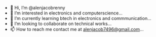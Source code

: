 - 👋 Hi, I’m @alenjacobrenny
- 👀 I’m interested in electronics and computerscience...
- 🌱 I’m currently learning btech in electronics and commmunication...
- 💞️ I’m looking to collaborate on technical works...
- 📫 How to reach me contact me at alenjacob7496@gmail.com...

<!---
alenjacobrenny/alenjacobrenny is a ✨ special ✨ repository because its `README.md` (this file) appears on your GitHub profile.
You can click the Preview link to take a look at your changes.
--->

